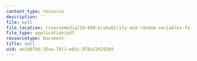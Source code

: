 ```yaml
---
content_type: resource
description: ''
file: null
file_location: /coursemedia/18-600-probability-and-random-variables-fall-2019/ae2d87b635aa7611e65c970a23d292b5_MIT18_600F19_lec8.pdf
file_type: application/pdf
resourcetype: Document
title: null
uid: ae2d87b6-35aa-7611-e65c-970a23d292b5
---
```

